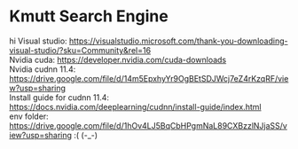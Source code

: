 # Kmutt Search Engine
hi
Visual studio: https://visualstudio.microsoft.com/thank-you-downloading-visual-studio/?sku=Community&rel=16 \
Nvidia cuda: https://developer.nvidia.com/cuda-downloads \
Nvidia cudnn 11.4: https://drive.google.com/file/d/14m5EpxhyYr9OgBEtSDJWcj7eZ4rKzqRF/view?usp=sharing \
Install guide for cudnn 11.4: https://docs.nvidia.com/deeplearning/cudnn/install-guide/index.html \
env folder: https://drive.google.com/file/d/1hOv4LJ5BqCbHPgmNaL89CXBzzlNJjaSS/view?usp=sharing
:( (-_-)
